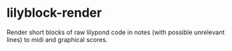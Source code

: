 # lilyblock-render
Render short blocks of raw lilypond code in notes (with possible unrelevant lines) to midi and graphical scores.
